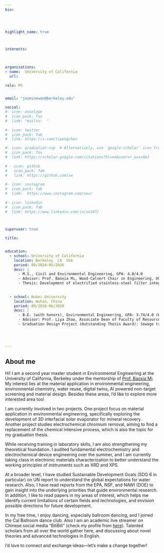 ```yaml
---
bio: 


 
    
highlight_name: true



interests:
 

 
organizations:
- name:  University of California
  url:  
  
role: MS 


email: "jasminewan@berkeley.edu"

social:
#- icon: envelope
#  icon_pack: fas
#  link: "mailto:  "
  
#- icon: twitter
#  icon_pack: fab
#  link: https://x.com/tipengchen

#- icon: graduation-cap  # Alternatively, use `google-scholar` icon from `ai` icon pack
#  icon_pack: fas
#  link: https://scholar.google.com/citations?hl=en&user=r_xxxxAAJ
  
# - icon: github
#   icon_pack: fab
#   link: https://github.com/xx
  
#- icon: instagram
#  icon_pack: fab
#  link:  https://www.instagram.com/xxx/
  
#- icon: linkedin
#  icon_pack: fab
#  link: https://www.linkedin.com/in/xx107/
    


superuser: true

title: 


education: 
  - school: University of California
    location: Berkeley  CA  USA
    period: 08/2024-05/2026
    desc: |
      - M.S., Civil and Environmental Engineering, GPA: 4.0/4.0                                                                       
      - Advisor: Prof. Baoxia Mi, Wood-Calvert Chair in Engineering, UC Berkeley
      - Thesis: Development of electrified stainless-steel filter integrated reduction-filtration system for Cr (VI) removal in wastewater (In preparation, check the title with Wenli)  
    
    
  - school: Hubei University
    location: Wuhan, China
    period: 09/2016-06/2020
    desc: |
      - B.E. (with honors), Environmental Engineering, GPA: 3.74/4.0 (WES)                                                   
      - Advisor: Prof. Liya Zhao, Associate Dean of Faculty of Resources and Environmental Science 
      - Graduation Design Project (Outstanding Thesis Award): Sewage treatment project design in a mountainous town (implemented circulating activated sludge process; including 14 detailed CAD technical drawings covering site layout, hydraulic profile, process flow diagrams, equipment specifications, and technical schematics for all the treatment units)

                                                                                                                                                    
    

---
```


## About  me

Hi! I am a second year master student in Environmental Engineering at the University of California, Berkeley under the mentorship of [Prof. Baoxia Mi](https://ce.berkeley.edu/people/faculty/mi). My interest lies at the material application in environmental engineering, environmental chemistry, water reuse, digital twins, AI powered non-target screening and material design. Besides these areas, I’d like to explore more interested area too!

I am currently involved in two projects. One project focus on material application in environmental engineering, specifically exploring the development of 3D interfacial solar evaporator for mineral recovery. Another project studies electrochemical chromium removal, aiming to find a replacement of the chemical intensive process, which is also the topic for my graduation thesis. 

While receiving training in laboratory skills, I am also strengthening my theoretical foundation. I audited fundamental electrochemistry and electrochemical device engineering over the summer, and I am currently taking class in electronic materials characterization to better understand the working principles of instruments such as XRD and XPS. 

At a broader level, I have studied Sustainable Development Goals (SDG 6 in particular) on UN report to understand the global expectations for water research. Also, I have read reports from the EPA, NSF, and NAWI (DOE) to gain insight into the underlying priorities that guide environmental research. In addition, I like to read papers in my areas of interest, which helps me identify current limitations of certain fields and technologies, and envision possible directions for future development.

In my free time, I enjoy dancing, especially ballroom dancing, and I joined the Cal Ballroom dance club. Also I am an academic live streamer on Chinese social media “BiliBili” (check my profile from [here](https://space.bilibili.com/359483232)). Talented scholars from all over the world gather here, and discussing about novel theories and advanced technologies in English.

I’d love to connect and exchange ideas—let’s make a change together!
